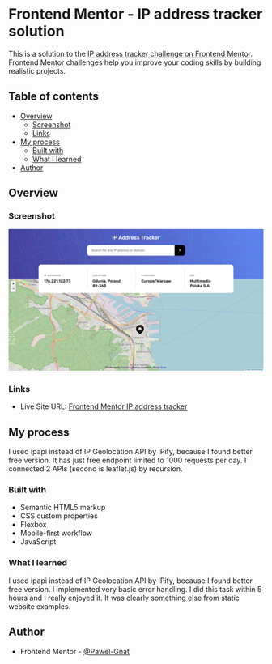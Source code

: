 # Frontend Mentor - IP address tracker solution

This is a solution to the [IP address tracker challenge on Frontend Mentor](https://www.frontendmentor.io/challenges/ip-address-tracker-I8-0yYAH0). Frontend Mentor challenges help you improve your coding skills by building realistic projects.

## Table of contents

- [Overview](#overview)
  - [Screenshot](#screenshot)
  - [Links](#links)
- [My process](#my-process)
  - [Built with](#built-with)
  - [What I learned](#what-i-learned)
- [Author](#author)

## Overview

### Screenshot

![](./screenshot.png)

### Links

- Live Site URL: [Frontend Mentor IP address tracker](https://pawel-gnat.github.io/Frontend-Mentor-IP-address-tracker/)

## My process

I used ipapi instead of IP Geolocation API by IPify, because I found better free version. It has just free endpoint limited to 1000 requests per day. I connected 2 APIs (second is leaflet.js) by recursion.

### Built with

- Semantic HTML5 markup
- CSS custom properties
- Flexbox
- Mobile-first workflow
- JavaScript

### What I learned

I used ipapi instead of IP Geolocation API by IPify, because I found better free version. I implemented very basic error handling. I did this task within 5 hours and I really enjoyed it. It was clearly something else from static website examples.

## Author

- Frontend Mentor - [@Pawel-Gnat](https://www.frontendmentor.io/profile/Pawel-Gnat)
